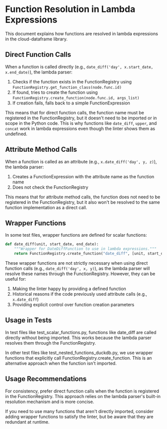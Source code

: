 # Function Resolution in Lambda Expressions

This document explains how functions are resolved in lambda expressions in the cloud-dataframe library.

## Direct Function Calls

When a function is called directly (e.g., `date_diff('day', x.start_date, x.end_date)`), the lambda parser:

1. Checks if the function exists in the FunctionRegistry using `FunctionRegistry.get_function_class(node.func.id)`
2. If found, tries to create the function using `FunctionRegistry.create_function(node.func.id, args_list)`
3. If creation fails, falls back to a simple FunctionExpression

This means that for direct function calls, the function name must be registered in the FunctionRegistry, but it doesn't need to be imported or in scope in the Python code. This is why functions like `date_diff`, `upper`, and `concat` work in lambda expressions even though the linter shows them as undefined.

## Attribute Method Calls

When a function is called as an attribute (e.g., `x.date_diff('day', y, z)`), the lambda parser:

1. Creates a FunctionExpression with the attribute name as the function name
2. Does not check the FunctionRegistry

This means that for attribute method calls, the function does not need to be registered in the FunctionRegistry, but it also won't be resolved to the same function implementation as a direct call.

## Wrapper Functions

In some test files, wrapper functions are defined for scalar functions:

```python
def date_diff(unit, start_date, end_date):
    """Wrapper for DateDiffFunction to use in lambda expressions."""
    return FunctionRegistry.create_function("date_diff", [unit, start_date, end_date])
```

These wrapper functions are not strictly necessary when using direct function calls (e.g., `date_diff('day', x, y)`), as the lambda parser will resolve these names through the FunctionRegistry. However, they can be useful for:

1. Making the linter happy by providing a defined function
2. Historical reasons if the code previously used attribute calls (e.g., `x.date_diff`)
3. Providing explicit control over function creation parameters

## Usage in Tests

In test files like test_scalar_functions.py, functions like date_diff are called directly without being
imported. This works because the lambda parser resolves them through the FunctionRegistry.

In other test files like test_nested_functions_duckdb.py, we use wrapper functions that explicitly call
FunctionRegistry.create_function. This is an alternative approach when the function isn't imported.

## Usage Recommendations

For consistency, prefer direct function calls when the function is registered in the FunctionRegistry. This approach relies on the lambda parser's built-in resolution mechanism and is more concise.

If you need to use many functions that aren't directly imported, consider adding wrapper functions to satisfy the linter, but be aware that they are redundant at runtime.
